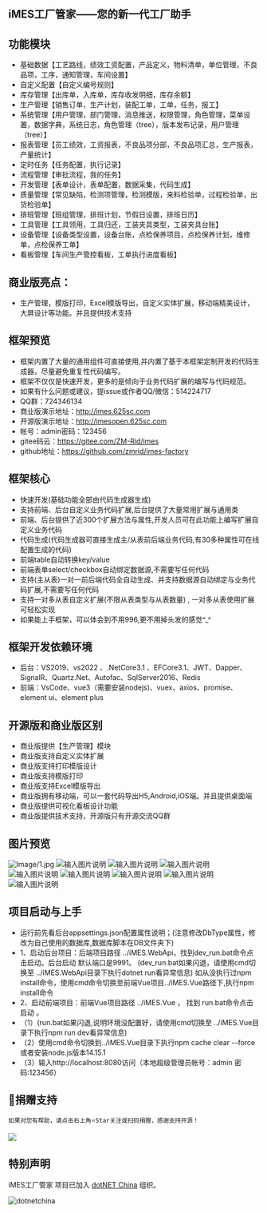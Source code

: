 ## iMES工厂管家——您的新一代工厂助手

## 功能模块
 - 基础数据【工艺路线，绩效工资配置，产品定义，物料清单，单位管理，不良品项，工序，通知管理，车间设置】
 - 自定义配置【自定义编号规则】
 - 库存管理【出库单，入库单，库存收发明细，库存余额】
 - 生产管理【销售订单，生产计划，装配工单，工单，任务，报工】
 - 系统管理【用户管理，部门管理，消息推送，权限管理，角色管理，菜单设置，数据字典，系统日志，角色管理（tree），版本发布记录，用户管理（tree）】
 - 报表管理【员工绩效，工资报表，不良品项分部，不良品项汇总，生产报表，产量统计】
 - 定时任务【任务配置，执行记录】
 - 流程管理【审批流程，我的任务】
 - 开发管理【表单设计，表单配置，数据采集，代码生成】
 - 质量管理【常见缺陷，检测项管理，检测模版，来料检验单，过程检验单，出货检验单】
 - 排班管理【班组管理，排班计划，节假日设置，排班日历】
 - 工具管理【工具领用，工具归还，工装夹具类型，工装夹具台账】
 - 设备管理【设备类型设置，设备台账，点检保养项目，点检保养计划，维修单，点检保养工单】
 - 看板管理【车间生产管控看板，工单执行进度看板】

## 商业版亮点：
- 生产管理，模版打印，Excel模版导出，自定义实体扩展，移动端精美设计，大屏设计等功能。并且提供技术支持

## 框架预览
 - 框架内置了大量的通用组件可直接使用,并内置了基于本框架定制开发的代码生成器，尽量避免重复性代码编写。
 - 框架不仅仅是快速开发，更多的是倾向于业务代码扩展的编写与代码规范。
 - 如果有什么问题或建议，提issue或作者QQ/微信：514224717
 - QQ群：724346134
 - 商业版演示地址：http://imes.625sc.com
 - 开源版演示地址：http://imesopen.625sc.com
 - 帐号：admin密码：123456
 - gitee码云：https://gitee.com/ZM-Rid/imes 
 - github地址：https://github.com/zmrid/imes-factory


## 框架核心
 - 快速开发(基础功能全部由代码生成器生成)
 - 支持前端、后台自定义业务代码扩展,后台提供了大量常用扩展与通用类
 - 前端、后台提供了近300个扩展方法与属性,开发人员可在此功能上编写扩展自定义业务代码
 - 代码生成(代码生成器可直接生成主/从表前后端业务代码,有30多种属性可在线配置生成的代码)
 - 前端table自动转换key/value
 - 前端表单select/checkbox自动绑定数据源,不需要写任何代码
 - 支持(主从表)一对一前后端代码全自动生成、并支持数据源自动绑定与业务代码扩展,不需要写任何代码
 - 支持一对多从表自定义扩展(不限从表类型与从表数量) , 一对多从表使用扩展可轻松实现
 - 如果能上手框架，可以体会到不用996,更不用掉头发的感觉^_^

## 框架开发依赖环境
 - 后台：VS2019、vs2022 、.NetCore3.1 、EFCore3.1、JWT、Dapper、SignalR、Quartz.Net、Autofac、SqlServer2016、Redis
 - 前端：VsCode、vue3（需要安装nodejs)、vuex、axios、promise、element ui、element plus

## 开源版和商业版区别
 - 商业版提供【生产管理】模块
 - 商业版支持自定义实体扩展
 - 商业版支持打印模版设计
 - 商业版支持模版打印
 - 商业版支持Excel模版导出
 - 商业版拥有移动端，可以一套代码导出H5,Android,iOS端。并且提供桌面端
 - 商业版提供可视化看板设计功能
 - 商业版提供技术支持，开源版只有开源交流QQ群

## 图片预览
![Image/1.jpg](https://wechat.625sc.com:8891/Image/1.jpg)
![输入图片说明](https://wechat.625sc.com:8891/Image/2.jpg)
![输入图片说明](https://wechat.625sc.com:8891/Image/3.jpg)
![输入图片说明](https://wechat.625sc.com:8891/Image/4.jpg)
![输入图片说明](https://wechat.625sc.com:8891/Image/5.jpg)
![输入图片说明](https://wechat.625sc.com:8891/Image/6.png)
![输入图片说明](https://wechat.625sc.com:8891/Image/7.png)
![输入图片说明](https://wechat.625sc.com:8891/Image/8.jpg)
![输入图片说明](https://wechat.625sc.com:8891/Image/9.png)

## 项目启动与上手
- 运行前先看后台appsettings.json配置属性说明；(注意修改DbType属性，修改为自己使用的数据库,数据库脚本在DB文件夹下)
- 1、启动后台项目：后端项目路径  ../iMES.WebApi，找到dev_run.bat命令点击启动。后台启动 默认端口是9991。
(dev_run.bat如果闪退，请使用cmd切换至 ../iMES.WebApi目录下执行dotnet run看异常信息)
如从没执行过npm install命令，使用cmd命令切换至前端Vue项目../iMES.Vue路径下,执行npm install命令
- 2、启动前端项目：前端Vue项目路径 ../iMES.Vue ，  找到 run.bat命令点击启动 。
-  （1）(run.bat如果闪退,说明环境没配置好，请使用cmd切换至 ../iMES.Vue目录下执行npm run dev看异常信息)
-  （2）使用cmd命令切换到../iMES.Vue目录下执行npm cache clear --force或者安装node.js版本14.15.1
-  （3）输入http://localhost:8080访问（本地超级管理员帐号：admin 密码:123456）

## 🎀捐赠支持
```
如果对您有帮助，请点击右上角⭐Star关注或扫码捐赠，感谢支持开源！
```
<img src="https://wechat.625sc.com:8891/Image/pay.png"/>

## 特别声明

iMES工厂管家 项目已加入 [dotNET China](https://gitee.com/dotnetchina)  组织。<br/>

![dotnetchina](https://gitee.com/dotnetchina/home/raw/master/assets/dotnetchina-raw.png "dotNET China LOGO")



 
